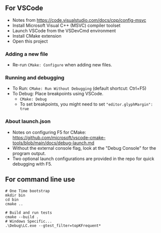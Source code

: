 
## For VSCode
- Notes from https://code.visualstudio.com/docs/cpp/config-msvc
- Install Microsoft Visual C++ (MSVC) compiler toolset
- Launch VSCode from the VSDevCmd environment
- Install CMake extension
- Open this project

### Adding a new file
- Re-run `CMake: Configure` when adding new files.

### Running and debugging
- To Run: `CMake: Run Without Debugging` (default shortcut: Ctrl+F5)
- To Debug: Place breakpoints using VSCode.
  - `CMake: Debug`
  - To set breakpoints, you might need to set `"editor.glyphMargin": true`

### About launch.json
- Notes on configuring F5 for CMake: https://github.com/microsoft/vscode-cmake-tools/blob/main/docs/debug-launch.md
- Without the external console flag, look at the "Debug Console" for the program output.
- Two optional launch configurations are provided in the repo for quick debugging with F5.

## For command line use
```
# One Time bootstrap
mkdir bin
cd bin
cmake ..

# Build and run tests
cmake --build .
# Windows Specific...
.\Debug\LC.exe --gtest_filter=topKFrequent*
```